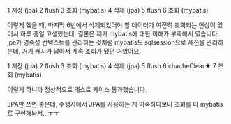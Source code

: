 1 저장 (jpa)
2 flush
3 조회 (mybatis)
4 삭제 (jpa)
5 flush
6 조회 (mybatis)

이렇게 했을 때, 마지막 6번에서 삭제되었어야 할 데이터가 여전히 조회되는 현상이 있어서 하루 종일 고생했는데, 결론은 제가 mybatis에 대한 이해가 부족해서 였습니다.
jpa가 영속성 컨텍스트를 관리하는 것처럼 mybatis도 sqlsession으로 세션을 관리하는데, 거기 캐시가 남아서 계속 조회가 됐던 거였어요.

1 저장 (jpa)
2 flush
3 조회 (mybatis)
4 삭제 (jpa)
5 flush
6 chacheClear★
7 조회 (mybatis)

이렇게 하니까 정상적으로 테스트 케이스 통과했습니다.

JPA만 쓰면 좋은데, 수행사에서 JPA를 사용하는 게 미숙하다보니 조회를 다 mybatis로 구현해놔서,,,ㅜㅜ 